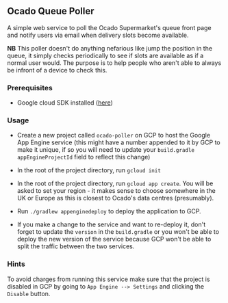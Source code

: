 ## Ocado Queue Poller

A simple web service to poll the Ocado Supermarket's queue front page and notify users via
email when delivery slots become available. 

**NB** This poller doesn't do anything nefarious like jump the position in the queue, it simply
checks periodically to see if slots are available as if a normal user would. The purpose is to
help people who aren't able to always be infront of a device to check this.

### Prerequisites

- Google cloud SDK installed ([here](https://cloud.google.com/sdk/install))

### Usage

- Create a new project called ```ocado-poller``` on GCP to host the Google App Engine service (this 
might have a number appended to it by GCP to make it unique, if so you will need to update your 
```build.gradle``` ```appEngineProjectId``` field to reflect this change)
- In the root of the project directory, run ```gcloud init```
- In the root of the project directory, run ```gcloud app create```. You will be asked to set your
region - it makes sense to choose somewhere in the UK or Europe as this is closest to Ocado's data centres 
(presumably).
- Run ```./gradlew appenginedeploy``` to deploy the application to GCP.

- If you make a change to the service and want to re-deploy it, don't forget to update the ```version```
in the ```build.gradle``` or you won't be able to deploy the new version of the service because GCP
won't be able to split the traffic between the two services.

### Hints

To avoid charges from running this service make sure that the project is disabled in GCP by going to
```App Engine --> Settings``` and clicking the ```Disable``` button.
